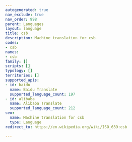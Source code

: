 ```yaml
---
autogenerated: true
nav_exclude: true
nav_order: 998
parent: Languages
layout: language
title: csb
description: Machine translation for csb
codes:
- csb
names:
- csb
family: []
scripts: []
typology: []
territories: []
supported_apis:
- id: baidu
  name: Baidu Translate
  supported_language_count: 197
- id: alibaba
  name: Alibaba Translate
  supported_language_count: 212
seo:
  name: Machine translation for csb
  type: Language
redirect_to: https://en.wikipedia.org/wiki/ISO_639:csb

---
```


